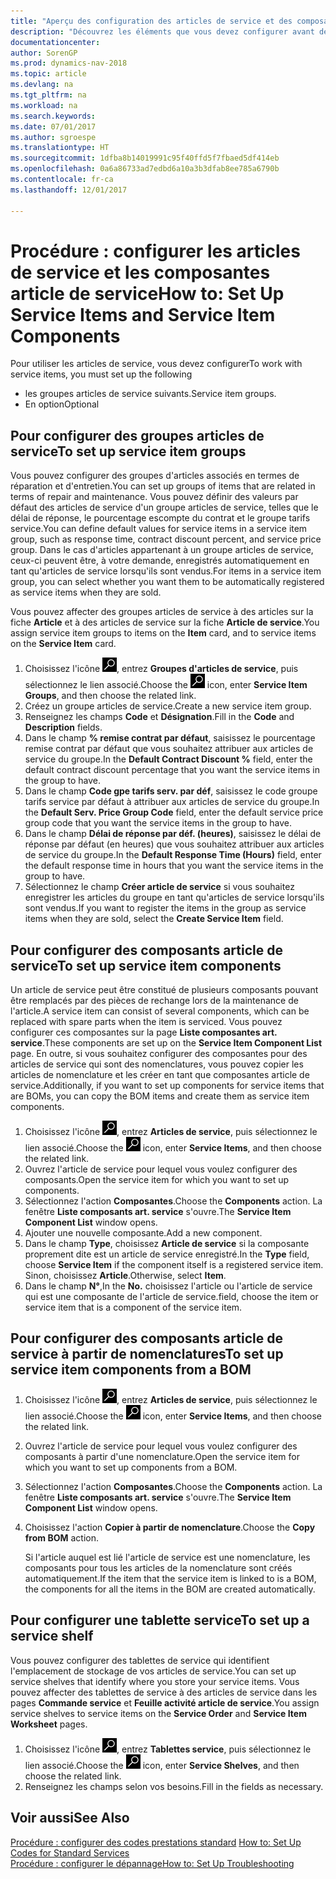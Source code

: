 ```yaml
---
title: "Aperçu des configuration des articles de service et des composantes article de service"
description: "Découvrez les éléments que vous devez configurer avant de pouvoir utiliser des articles de service, notamment les valeurs par défaut telles que le délai de réponse, le pourcentage escompte de paiement contrat et le groupe tarifs service."
documentationcenter: 
author: SorenGP
ms.prod: dynamics-nav-2018
ms.topic: article
ms.devlang: na
ms.tgt_pltfrm: na
ms.workload: na
ms.search.keywords: 
ms.date: 07/01/2017
ms.author: sgroespe
ms.translationtype: HT
ms.sourcegitcommit: 1dfba8b14019991c95f40ffd5f7fbaed5df414eb
ms.openlocfilehash: 0a6a86733ad7edbd6a10a3b3dfab8ee785a6790b
ms.contentlocale: fr-ca
ms.lasthandoff: 12/01/2017

---
```

# <a name="how-to-set-up-service-items-and-service-item-components"></a><span data-ttu-id="0e122-103">Procédure : configurer les articles de service et les composantes article de service</span><span class="sxs-lookup"><span data-stu-id="0e122-103">How to: Set Up Service Items and Service Item Components</span></span>
<span data-ttu-id="0e122-104">Pour utiliser les articles de service, vous devez configurer</span><span class="sxs-lookup"><span data-stu-id="0e122-104">To work with service items, you must set up the following</span></span>

* <span data-ttu-id="0e122-105">les groupes articles de service suivants.</span><span class="sxs-lookup"><span data-stu-id="0e122-105">Service item groups.</span></span> 
* <span data-ttu-id="0e122-106">En option</span><span class="sxs-lookup"><span data-stu-id="0e122-106">Optional</span></span>

## <a name="to-set-up-service-item-groups"></a><span data-ttu-id="0e122-107">Pour configurer des groupes articles de service</span><span class="sxs-lookup"><span data-stu-id="0e122-107">To set up service item groups</span></span>
<span data-ttu-id="0e122-108">Vous pouvez configurer des groupes d'articles associés en termes de réparation et d'entretien.</span><span class="sxs-lookup"><span data-stu-id="0e122-108">You can set up groups of items that are related in terms of repair and maintenance.</span></span> <span data-ttu-id="0e122-109">Vous pouvez définir des valeurs par défaut des articles de service d'un groupe articles de service, telles que le délai de réponse, le pourcentage escompte du contrat et le groupe tarifs service.</span><span class="sxs-lookup"><span data-stu-id="0e122-109">You can define default values for service items in a service item group, such as response time, contract discount percent, and service price group.</span></span> <span data-ttu-id="0e122-110">Dans le cas d'articles appartenant à un groupe articles de service, ceux-ci peuvent être, à votre demande, enregistrés automatiquement en tant qu'articles de service lorsqu'ils sont vendus.</span><span class="sxs-lookup"><span data-stu-id="0e122-110">For items in a service item group, you can select whether you want them to be automatically registered as service items when they are sold.</span></span>  
  
<span data-ttu-id="0e122-111">Vous pouvez affecter des groupes articles de service à des articles sur la fiche **Article** et à des articles de service sur la fiche **Article de service**.</span><span class="sxs-lookup"><span data-stu-id="0e122-111">You assign service item groups to items on the **Item** card, and to service items on the **Service Item** card.</span></span>  
  
1. <span data-ttu-id="0e122-112">Choisissez l'icône ![Page ou rapport pour la recherche](media/ui-search/search_small.png "icône Page ou rapport pour la recherche"), entrez **Groupes d'articles de service**, puis sélectionnez le lien associé.</span><span class="sxs-lookup"><span data-stu-id="0e122-112">Choose the ![Search for Page or Report](media/ui-search/search_small.png "Search for Page or Report icon") icon, enter **Service Item Groups**, and then choose the related link.</span></span>  
2. <span data-ttu-id="0e122-113">Créez un groupe articles de service.</span><span class="sxs-lookup"><span data-stu-id="0e122-113">Create a new service item group.</span></span>  
3. <span data-ttu-id="0e122-114">Renseignez les champs **Code** et **Désignation**.</span><span class="sxs-lookup"><span data-stu-id="0e122-114">Fill in the **Code** and **Description** fields.</span></span>  
4. <span data-ttu-id="0e122-115">Dans le champ **% remise contrat par défaut**, saisissez le pourcentage remise contrat par défaut que vous souhaitez attribuer aux articles de service du groupe.</span><span class="sxs-lookup"><span data-stu-id="0e122-115">In the **Default Contract Discount %** field, enter the default contract discount percentage that you want the service items in the group to have.</span></span>  
5. <span data-ttu-id="0e122-116">Dans le champ **Code gpe tarifs serv. par déf**, saisissez le code groupe tarifs service par défaut à attribuer aux articles de service du groupe.</span><span class="sxs-lookup"><span data-stu-id="0e122-116">In the **Default Serv. Price Group Code** field, enter the default service price group code that you want the service items in the group to have.</span></span>  
6. <span data-ttu-id="0e122-117">Dans le champ **Délai de réponse par déf. (heures)**, saisissez le délai de réponse par défaut (en heures) que vous souhaitez attribuer aux articles de service du groupe.</span><span class="sxs-lookup"><span data-stu-id="0e122-117">In the **Default Response Time (Hours)** field, enter the default response time in hours that you want the service items in the group to have.</span></span>  
7. <span data-ttu-id="0e122-118">Sélectionnez le champ **Créer article de service** si vous souhaitez enregistrer les articles du groupe en tant qu'articles de service lorsqu'ils sont vendus.</span><span class="sxs-lookup"><span data-stu-id="0e122-118">If you want to register the items in the group as service items when they are sold, select the **Create Service Item** field.</span></span>  

## <a name="to-set-up-service-item-components"></a><span data-ttu-id="0e122-119">Pour configurer des composants article de service</span><span class="sxs-lookup"><span data-stu-id="0e122-119">To set up service item components</span></span>
<span data-ttu-id="0e122-120">Un article de service peut être constitué de plusieurs composants pouvant être remplacés par des pièces de rechange lors de la maintenance de l'article.</span><span class="sxs-lookup"><span data-stu-id="0e122-120">A service item can consist of several components, which can be replaced with spare parts when the item is serviced.</span></span> <span data-ttu-id="0e122-121">Vous pouvez configurer ces composantes sur la page **Liste composantes art. service**.</span><span class="sxs-lookup"><span data-stu-id="0e122-121">These components are set up on the **Service Item Component List** page.</span></span> <span data-ttu-id="0e122-122">En outre, si vous souhaitez configurer des composantes pour des articles de service qui sont des nomenclatures, vous pouvez copier les articles de nomenclature et les créer en tant que composantes article de service.</span><span class="sxs-lookup"><span data-stu-id="0e122-122">Additionally, if you want to set up components for service items that are BOMs, you can copy the BOM items and create them as service item components.</span></span> 
  
1. <span data-ttu-id="0e122-123">Choisissez l'icône ![Page ou rapport pour la recherche](media/ui-search/search_small.png "icône Page ou rapport pour la recherche"), entrez **Articles de service**, puis sélectionnez le lien associé.</span><span class="sxs-lookup"><span data-stu-id="0e122-123">Choose the ![Search for Page or Report](media/ui-search/search_small.png "Search for Page or Report icon") icon, enter **Service Items**, and then choose the related link.</span></span> 
2. <span data-ttu-id="0e122-124">Ouvrez l'article de service pour lequel vous voulez configurer des composants.</span><span class="sxs-lookup"><span data-stu-id="0e122-124">Open the service item for which you want to set up components.</span></span>  
3. <span data-ttu-id="0e122-125">Sélectionnez l'action **Composantes**.</span><span class="sxs-lookup"><span data-stu-id="0e122-125">Choose the **Components** action.</span></span> <span data-ttu-id="0e122-126">La fenêtre **Liste composants art. service** s'ouvre.</span><span class="sxs-lookup"><span data-stu-id="0e122-126">The **Service Item Component List** window opens.</span></span>  
4. <span data-ttu-id="0e122-127">Ajouter une nouvelle composante.</span><span class="sxs-lookup"><span data-stu-id="0e122-127">Add a new component.</span></span>  
5. <span data-ttu-id="0e122-128">Dans le champ **Type**, choisissez **Article de service** si la composante proprement dite est un article de service enregistré.</span><span class="sxs-lookup"><span data-stu-id="0e122-128">In the **Type** field, choose **Service Item** if the component itself is a registered service item.</span></span> <span data-ttu-id="0e122-129">Sinon, choisissez **Article**.</span><span class="sxs-lookup"><span data-stu-id="0e122-129">Otherwise, select **Item**.</span></span>  
6. <span data-ttu-id="0e122-130">Dans le champ **N°**,</span><span class="sxs-lookup"><span data-stu-id="0e122-130">In the **No.**</span></span> <span data-ttu-id="0e122-131">choisissez l'article ou l'article de service qui est une composante de l'article de service.</span><span class="sxs-lookup"><span data-stu-id="0e122-131">field, choose the item or service item that is a component of the service item.</span></span>  

## <a name="to-set-up-service-item-components-from-a-bom"></a><span data-ttu-id="0e122-132">Pour configurer des composants article de service à partir de nomenclatures</span><span class="sxs-lookup"><span data-stu-id="0e122-132">To set up service item components from a BOM</span></span>
1.  <span data-ttu-id="0e122-133">Choisissez l'icône ![Page ou rapport pour la recherche](media/ui-search/search_small.png "icône Page ou rapport pour la recherche"), entrez **Articles de service**, puis sélectionnez le lien associé.</span><span class="sxs-lookup"><span data-stu-id="0e122-133">Choose the ![Search for Page or Report](media/ui-search/search_small.png "Search for Page or Report icon") icon, enter **Service Items**, and then choose the related link.</span></span>  
2. <span data-ttu-id="0e122-134">Ouvrez l'article de service pour lequel vous voulez configurer des composants à partir d'une nomenclature.</span><span class="sxs-lookup"><span data-stu-id="0e122-134">Open the service item for which you want to set up components from a BOM.</span></span>  
3. <span data-ttu-id="0e122-135">Sélectionnez l'action **Composantes**.</span><span class="sxs-lookup"><span data-stu-id="0e122-135">Choose the **Components** action.</span></span> <span data-ttu-id="0e122-136">La fenêtre **Liste composants art. service** s'ouvre.</span><span class="sxs-lookup"><span data-stu-id="0e122-136">The **Service Item Component List** window opens.</span></span>  
4. <span data-ttu-id="0e122-137">Choisissez l'action **Copier à partir de nomenclature**.</span><span class="sxs-lookup"><span data-stu-id="0e122-137">Choose the **Copy from BOM** action.</span></span>  
  
    <span data-ttu-id="0e122-138">Si l'article auquel est lié l'article de service est une nomenclature, les composants pour tous les articles de la nomenclature sont créés automatiquement.</span><span class="sxs-lookup"><span data-stu-id="0e122-138">If the item that the service item is linked to is a BOM, the components for all the items in the BOM are created automatically.</span></span>  

## <a name="to-set-up-a-service-shelf"></a><span data-ttu-id="0e122-139">Pour configurer une tablette service</span><span class="sxs-lookup"><span data-stu-id="0e122-139">To set up a service shelf</span></span>
<span data-ttu-id="0e122-140">Vous pouvez configurer des tablettes de service qui identifient l'emplacement de stockage de vos articles de service.</span><span class="sxs-lookup"><span data-stu-id="0e122-140">You can set up service shelves that identify where you store your service items.</span></span> <span data-ttu-id="0e122-141">Vous pouvez affecter des tablettes de service à des articles de service dans les pages **Commande service** et **Feuille activité article de service**.</span><span class="sxs-lookup"><span data-stu-id="0e122-141">You assign service shelves to service items on the **Service Order** and **Service Item Worksheet** pages.</span></span>  
  
1. <span data-ttu-id="0e122-142">Choisissez l'icône ![Page ou rapport pour la recherche](media/ui-search/search_small.png "icône Page ou rapport pour la recherche"), entrez **Tablettes service**, puis sélectionnez le lien associé.</span><span class="sxs-lookup"><span data-stu-id="0e122-142">Choose the ![Search for Page or Report](media/ui-search/search_small.png "Search for Page or Report icon") icon, enter **Service Shelves**, and then choose the related link.</span></span>
2. <span data-ttu-id="0e122-143">Renseignez les champs selon vos besoins.</span><span class="sxs-lookup"><span data-stu-id="0e122-143">Fill in the fields as necessary.</span></span>

## <a name="see-also"></a><span data-ttu-id="0e122-144">Voir aussi</span><span class="sxs-lookup"><span data-stu-id="0e122-144">See Also</span></span>
<span data-ttu-id="0e122-145">[Procédure : configurer des codes prestations standard](service-how-setup-service-coding.md) </span><span class="sxs-lookup"><span data-stu-id="0e122-145">[How to: Set Up Codes for Standard Services](service-how-setup-service-coding.md) </span></span>  
[<span data-ttu-id="0e122-146">Procédure : configurer le dépannage</span><span class="sxs-lookup"><span data-stu-id="0e122-146">How to: Set Up Troubleshooting</span></span>](service-how-setup-troubleshooting.md)
